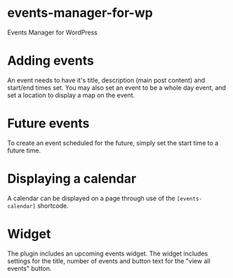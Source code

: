 # events-manager-for-wp
Events Manager for WordPress

# Adding events
An event needs to have it's title, description (main post content) and start/end times set. You may also set an event to be a whole day event, and set a location to display a map on the event.

# Future events
To create an event scheduled for the future, simply set the start time to a future time.

# Displaying a calendar
A calendar can be displayed on a page through use of the `[events-calendar]` shortcode.

# Widget
The plugin includes an upcoming events widget. The widget includes settings for the title, number of events and button text for the "view all events" button.
